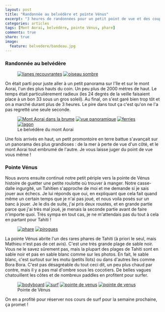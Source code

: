 ```yaml
---
layout: post
title: "Randonnée au belvédère et pointe Vénus"
excerpt: "3 heures de randonnées pour un petit point de vue et des coups de soleil pour une plage de sable noir"
categories: articles
tags: [Mont Aorai, belvédère, pointe Vénus, phare]
comments: true
share: true
image:
  feature: belvedere/bandeau.jpg
---
```


### Randonnée au belvédère
<figure class="half">
	<a href="{{site.url}}/images/belvedere/lianes.jpg"><img src="{{site.url}}/images/belvedere/lianes.jpg" alt="lianes recouvrantes"></a>
	<a href="{{site.url}}/images/belvedere/oiseau.jpg"><img src="{{site.url}}/images/belvedere/oiseau.jpg" alt="oiseau sombre"></a>
</figure>

On était parti pour juste aller à un petit panorama sur l'île et sur le mont Aorai, l'un des plus hauts du coin. Un peu plus de 2000 mètres de haut. Le temps était particulièrement radieux (les 24 degrés de la veille faisaient place à un bon 33 sous un gros soleil). Au final, on s'est garé bien trop tôt et on a marché durant plus de 3 heures. Le pire dans tout ça c'est qu'on ne l'a pas regretté une seule seconde.

<figure class="half">
	<a href="{{site.url}}/images/belvedere/aorai.jpg"><img src="{{site.url}}/images/belvedere/aorai.jpg" alt="Mont Aorai dans la brume"></a>
	<a href="{{site.url}}/images/belvedere/vue.jpg"><img src="{{site.url}}/images/belvedere/vue.jpg" alt="vue panoramique"></a>
	<a href="{{site.url}}/images/belvedere/ferries.jpg"><img src="{{site.url}}/images/belvedere/ferries.jpg" alt="ferries"></a>
	<a href="{{site.url}}/images/belvedere/lagon.jpg"><img src="{{site.url}}/images/belvedere/lagon.jpg" alt="lagon"></a>
	<figcaption>Le belvédère du mont Aorai</figcaption>
</figure>
Une fois arrivés en haut, un petit promontoire en terre battue s'avançait sur un panorama des plus grandioses : de la mer à perte de vue d'un côté, et le mont Aorai tout embrumé de l'autre. Je vous laisse juger du point de vue vous même !

### Pointe Vénus
Nous avons ensuite continué notre petit périple vers la pointe de Vénus histoire de guetter une petite roulotte où trouver à manger. Notre casse-dalle ingurgité, un Tahitien s'approche de moi et me demande si je sais jouer aux échecs. Je lui réponds que oui, en expliquant que cela fait quand même un certain temps que je n'ai pas joué, et nous voila posés sur un banc à jouer. Je le dis de suite, j'ai pris deux roustes, et en grande partie parce que j'ai très mal joué, je menais la seconde partie avant de faire n'importe quoi.
Très sympa en tout cas, je ne m'attendais pas du tout à cela en partant pour Tahiti !

<figure class="half">
	<a href="{{site.url}}/images/belvedere/phare.jpg"><img src="{{site.url}}/images/belvedere/phare.jpg" alt="phare"></a>
	<a href="{{site.url}}/images/belvedere/pirogues.jpg"><img src="{{site.url}}/images/belvedere/pirogues.jpg" alt="pirogues"></a>
</figure>

La pointe Vénus abrite l'un des rares phares de Tahiti (à priori le seul, mais Mathieu n'est pas de cet avis).
C'est une très grande plage de sable noir. Vous ne le savez sûrement pas, mais la plupart des plages de Tahiti sont en sable noir et pas en sable blanc comme sur les photos. En fait, le sable blanc, c'est surtout sur les motu (petits îlots) ou dans d'autres îles comme Bora Bora. C'est pas désagréable du tout ceci dit, un peu plus chaud par contre, mais il y a pas mal d'ombre sous les cocotiers. De belles vagues chatouillent les côtes et de nombreux paddles en profitent pour surfer. 

<figure class="half">
	<a href="{{site.url}}/images/belvedere/bodyboard.jpg"><img src="{{site.url}}/images/belvedere/bodyboard.jpg" alt="bodyboard"></a>
	<a href="{{site.url}}/images/belvedere/surf.jpg"><img src="{{site.url}}/images/belvedere/surf.jpg" alt="surf"></a>
	<a href="{{site.url}}/images/belvedere/venus.jpg"><img src="{{site.url}}/images/belvedere/venus.jpg" alt="pointe de venus"></a>
	<a href="{{site.url}}/images/belvedere/venus2.jpg"><img src="{{site.url}}/images/belvedere/venus2.jpg" alt="pointe de venus"></a>
	<figcaption>Pointe de Vénus</figcaption>
</figure>

On en a profité pour réserver nos cours de surf pour la semaine prochaine, ça promet !
